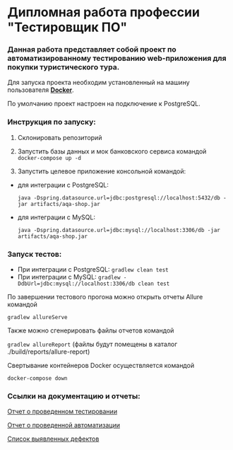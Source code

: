 # Дипломная работа профессии "Тестировщик ПО"

### Данная работа представляет собой проект по автоматизированному тестированию web-приложения для покупки туристического тура.

Для запуска проекта необходим установленный на машину пользователя **[Docker](https://www.docker.com/)**.

По умолчанию проект настроен на подключение к PostgreSQL.

### **Инструкция по запуску:**

 1. Склонировать репозиторий

 2. Запустить базы данных и мок банковского сервиса командой `docker-compose up -d`
    
 3. Запустить целевое приложение консольной командой:
- для интеграции с PostgreSQL:
  
  `java -Dspring.datasource.url=jdbc:postgresql://localhost:5432/db -jar artifacts/aqa-shop.jar`
  
- для интеграции с MySQL:
  
  `java -Dspring.datasource.url=jdbc:mysql://localhost:3306/db -jar artifacts/aqa-shop.jar`


### **Запуск тестов:**

- При интеграции с PostgreSQL: `gradlew clean test`
- При интеграции с MySQL: `gradlew -DdbUrl=jdbc:mysql://localhost:3306/db clean test`

По завершении тестового прогона можно открыть отчеты Allure командой 

`gradlew allureServe`


Также можно сгенерировать файлы отчетов командой 

`gradlew allureReport` (файлы будут помещены в каталог ./build/reports/allure-report)


Свертывание контейнеров Docker осуществляется командой 

`docker-compose down`

### **Ссылки на документацию и отчеты:**

[Отчет о проведенном тестировании](https://github.com/evgsemenov/QA-Diploma-FQA19/blob/master/test-documentation/Report.md)

[Отчет о проведенной автоматизации](https://github.com/evgsemenov/QA-Diploma-FQA19/blob/master/test-documentation/Summary.md)

[Список выявленных дефектов](https://github.com/evgsemenov/QA-Diploma-FQA19/issues) 



  




